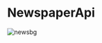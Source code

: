 ﻿# NewspaperApi
![newsbg](https://user-images.githubusercontent.com/72473589/114955770-0a8b4f00-9e7b-11eb-927d-56833adcd2e3.jpg)
